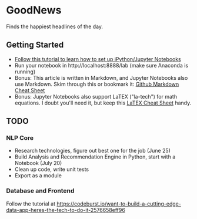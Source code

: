 # GoodNews
Finds the happiest headlines of the day.

## Getting Started
- [Follow this tutorial to learn how to set up iPython/Jupyter Notebooks](https://medium.com/codingthesmartway-com-blog/getting-started-with-jupyter-notebook-for-python-4e7082bd5d46)
- Run your notebook in http://localhost:8888/lab (make sure Anaconda is running)
- Bonus: This article is written in Markdown, and Jupyter Notebooks also use Markdown. Skim through this or bookmark it: [Github Markdown Cheat Sheet](https://github.com/adam-p/markdown-here/wiki/Markdown-Cheatsheet)
- Bonus: Jupyter Notebooks also support LaTEX ("la-tech") for math equations. I doubt you'll need it, but keep this [LaTEX Cheat Sheet](https://users.dickinson.edu/~richesod/latex/latexcheatsheet.pdf) handy.

## TODO
### NLP Core
- Research technologies, figure out best one for the job (June 25)
- Build Analysis and Recommendation Engine in Python, start with a Notebook (July 20)
- Clean up code, write unit tests
- Export as a module

### Database and Frontend
Follow the tutorial at https://codeburst.io/want-to-build-a-cutting-edge-data-app-heres-the-tech-to-do-it-2576658eff96

